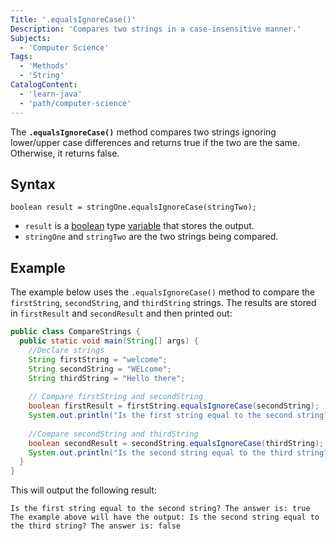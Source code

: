 ```yaml
---
Title: '.equalsIgnoreCase()'
Description: 'Compares two strings in a case-insensitive manner.'
Subjects:
  - 'Computer Science'
Tags:
  - 'Methods'
  - 'String'
CatalogContent:
  - 'learn-java'
  - 'path/computer-science'
---
```


The **`.equalsIgnoreCase()`** method compares two strings ignoring lower/upper case differences and returns true if the two are the same. Otherwise, it returns false.

## Syntax

```pseudo
boolean result = stringOne.equalsIgnoreCase(stringTwo);
```

- `result` is a [boolean](https://www.codecademy.com/resources/docs/general/boolean) type [variable](https://www.codecademy.com/resources/docs/java/variables) that stores the output.
- `stringOne` and `stringTwo` are the two strings being compared. 

## Example

The example below uses the `.equalsIgnoreCase()` method to compare the `firstString`, `secondString`, and `thirdString` strings. The results are stored in `firstResult` and `secondResult` and then printed out:

```java
public class CompareStrings {
  public static void main(String[] args) { 
    //Declare strings
    String firstString = "welcome"; 
    String secondString = "WELcome"; 
    String thirdString = "Hello there"; 
    
    // Compare firstString and secondString
    boolean firstResult = firstString.equalsIgnoreCase(secondString);
    System.out.println("Is the first string equal to the second string? The answer is: " + firstResult);
    
    //Compare secondString and thirdString
    boolean secondResult = secondString.equalsIgnoreCase(thirdString);
    System.out.println("Is the second string equal to the third string? The answer is: " + secondResult);
  }
}
```

This will output the following result:

```shell
Is the first string equal to the second string? The answer is: true
The example above will have the output: Is the second string equal to the third string? The answer is: false
```
